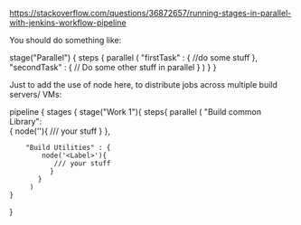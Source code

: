 https://stackoverflow.com/questions/36872657/running-stages-in-parallel-with-jenkins-workflow-pipeline


You should do something like:

stage("Parallel") {
    steps {
        parallel (
            "firstTask" : {
                //do some stuff
            },
            "secondTask" : {
                // Do some other stuff in parallel
            }
        )
    }
}


Just to add the use of node here, to distribute jobs across multiple build servers/ VMs:

pipeline {
  stages {
    stage("Work 1"){
     steps{
      parallel ( "Build common Library":   
            {
              node('<Label>'){
                  /// your stuff
                  }
            },

        "Build Utilities" : {
            node('<Label>'){
               /// your stuff
              }
           }
         )
    }
}